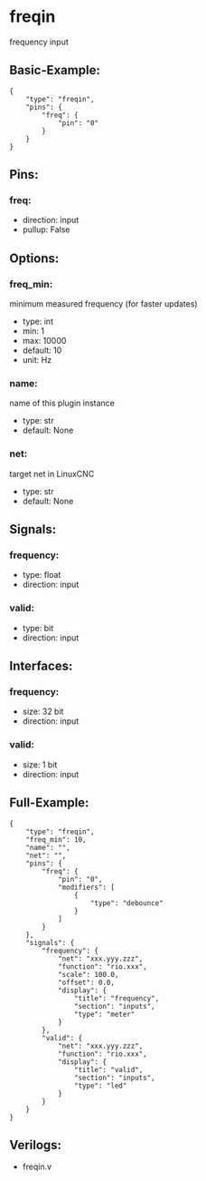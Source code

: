 # freqin


frequency input

## Basic-Example:
```
{
    "type": "freqin",
    "pins": {
        "freq": {
            "pin": "0"
        }
    }
}
```

## Pins:
### freq:

 * direction: input
 * pullup: False


## Options:
### freq_min:
minimum measured frequency (for faster updates)

 * type: int
 * min: 1
 * max: 10000
 * default: 10
 * unit: Hz

### name:
name of this plugin instance

 * type: str
 * default: None

### net:
target net in LinuxCNC

 * type: str
 * default: None


## Signals:
### frequency:

 * type: float
 * direction: input

### valid:

 * type: bit
 * direction: input


## Interfaces:
### frequency:

 * size: 32 bit
 * direction: input

### valid:

 * size: 1 bit
 * direction: input


## Full-Example:
```
{
    "type": "freqin",
    "freq_min": 10,
    "name": "",
    "net": "",
    "pins": {
        "freq": {
            "pin": "0",
            "modifiers": [
                {
                    "type": "debounce"
                }
            ]
        }
    },
    "signals": {
        "frequency": {
            "net": "xxx.yyy.zzz",
            "function": "rio.xxx",
            "scale": 100.0,
            "offset": 0.0,
            "display": {
                "title": "frequency",
                "section": "inputs",
                "type": "meter"
            }
        },
        "valid": {
            "net": "xxx.yyy.zzz",
            "function": "rio.xxx",
            "display": {
                "title": "valid",
                "section": "inputs",
                "type": "led"
            }
        }
    }
}
```

## Verilogs:
 * freqin.v
